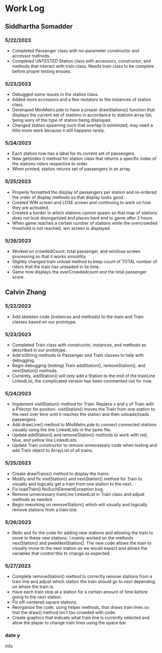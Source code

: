 # Work Log

## Siddhartha Somadder

### 5/22/2023

- Completed Passenger class with no-parameter constructor and accessor methods.
- Completed UNTESTED Station class with accessors, constructor, and methods that interact with train class. Needs train class to be complete before proper testing ensues.

### 5/23/2023

- Debugged some issues in the station class.
- Added more accessors and a few mutators to the instances of station class.
- Developed MiniMetro.pde to have a proper drawStations() function that displays the current set of stations in accordance to stations array list, being wary of the type of station being displayed.
- Changed station spawning such that overlap is minimized, may need a little more work because it still happens rarely.

### 5/24/2023

- Each station now has a label for its current set of passengers.
- New get(index i) method for station class that returns a specific index of the stations riders respective to order.
- When printed, station returns set of passengers in an array.

### 5/25/2023
- Properly formatted the display of passengers per station and re-ordered the order of display methods so that display looks good.
- Created WIN screen and LOSE screen and continuing to work on how they are activated.
- Created a border in which stations cannot spawn so that map of stations does not look disorganized and places hard end to game after 2 hours.
- When game reaches a certain number of stations while the overcrowded threshold is not reached, win screen is displayed.

### 5/26/2023
- Worked on crowdedCount, total passenger, and win/lose screen processing so that it works smoothly.
- Slightly changed train unload method to keep count of TOTAL number of riders that the train has unloaded in its time.
- Game now displays the overCrowdedcount and the total passenger score.


## Calvin Zhang

### 5/22/2023

- Add skeleton code (instances and methods) to the main and Train classes based on our prototype.

### 5/23/2023

- Completed Train class with constructor, instances, and methods as described in our prototype.
- Add toString methods to Passenger and Train classes to help with debugging.
- Begin debugging (testing) Train addStation(), removeStation(), and nextStation() methods.
- Currently, addStation() will only add a Station to the end of the trainLine LinkedList, the complicated version has been commented out for now.

### 5/24/2023
- Implement visitStation() method for Train. Replace x and y of Train with a PVector for position. visitStation() moves the Train from one station to the next over time until it reaches the station and then unloads/loads passengers.
- Add drawLine() method to MiniMetro.pde to connect connected stations visually using the line LinkedLists in the same file.
- Update addStation() and removeStation() methods to work with red, blue, and yellow line LinkedLists.
- Update Train constructor to remove unnecessary code when testing and add Train object to ArrayList of all trains.

### 5/25/2023

- Create drawTrains() method to display the trains.
- Modify and fix visitStation() and nextStation() method for Train to visually and logically get a train from one station to the next.
- Fix loadTrain() NoSuchElementException bug.
- Remove unnecessary trainLine LinkedList in Train class and adjust methods as needed.
- Begin reworking on removeStation() which will visually and logically remove stations from a train line.

### 5/26/2023

- Redo and fix the code for adding new stations and allowing the train to move to these new stations. I mainly worked on the methods nextStation() and peekNextStation(). The new code allows the train to visually move to the next station as we would expect and allows the variables that control this to change as expected.

### 5/27/2023

- Complete removeStation() method to correctly remove stations from a train line and adjust which station the train should go to next depending on where the train is.
- Have each train stop at a station for a certain amount of time before going to the next station.
- Fix off-centered square stations.
- Reorganize the code, using helper methods, that draws train lines so that the draw() method isn't too crowded with code.
- Create graphics that indicate what train line is currently selected and allow the player to change train lines using the space bar.

### date y

info
